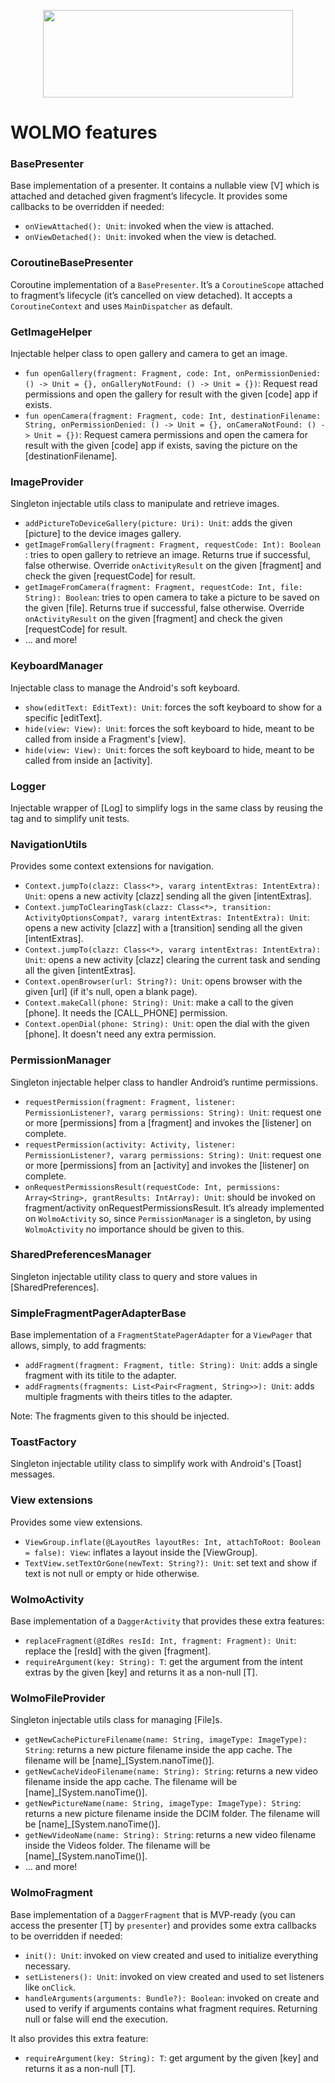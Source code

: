 <p align="center">
  <img height="140px" width="400px" src="https://cloud.githubusercontent.com/assets/4109119/25450281/cac5979e-2a94-11e7-9176-8e323df5dab8.png"/>
</p>

# WOLMO features

### BasePresenter
Base implementation of a presenter. It contains a nullable view [V] which is attached and detached given fragment’s lifecycle. It provides some callbacks to be overridden if needed:
- `onViewAttached(): Unit`: invoked when the view is attached.
- `onViewDetached(): Unit`: invoked when the view is detached.

### CoroutineBasePresenter
Coroutine implementation of a `BasePresenter`. It’s a `CoroutineScope` attached to fragment’s lifecycle (it’s cancelled on view detached). It accepts a `CoroutineContext` and uses `MainDispatcher` as default.

### GetImageHelper
Injectable helper class to open gallery and camera to get an image.
- `fun openGallery(fragment: Fragment, code: Int, onPermissionDenied: () -> Unit = {}, onGalleryNotFound: () -> Unit = {})`: Request read permissions and open the gallery for result with the given [code] app if exists.
- `fun openCamera(fragment: Fragment, code: Int, destinationFilename: String, onPermissionDenied: () -> Unit = {}, onCameraNotFound: () -> Unit = {})`: Request camera permissions and open the camera for result with the given [code] app if exists, saving the picture on the [destinationFilename].

### ImageProvider
Singleton injectable utils class to manipulate and retrieve images.
- `addPictureToDeviceGallery(picture: Uri): Unit`: adds the given [picture] to the device images gallery.
- `getImageFromGallery(fragment: Fragment, requestCode: Int): Boolean `: tries to open gallery to retrieve an image. Returns true if successful, false otherwise. Override `onActivityResult` on the given [fragment] and check the given [requestCode] for result.
- `getImageFromCamera(fragment: Fragment, requestCode: Int, file: String): Boolean`: tries to open camera to take a picture to be saved on the given [file]. Returns true if successful, false otherwise. Override `onActivityResult` on the given [fragment] and check the given [requestCode] for result.
- … and more!

### KeyboardManager
Injectable class to manage the Android's soft keyboard.
- `show(editText: EditText): Unit`: forces the soft keyboard to show for a specific [editText].
- `hide(view: View): Unit`: forces the soft keyboard to hide, meant to be called from inside a Fragment's [view].
- `hide(view: View): Unit`: forces the soft keyboard to hide, meant to be called from inside an [activity].

### Logger
Injectable wrapper of [Log] to simplify logs in the same class by reusing the tag and to simplify unit tests.

### NavigationUtils
Provides some context extensions for navigation.
- `Context.jumpTo(clazz: Class<*>, vararg intentExtras: IntentExtra): Unit`: opens a new activity [clazz] sending all the given [intentExtras].
- `Context.jumpToClearingTask(clazz: Class<*>, transition: ActivityOptionsCompat?, vararg intentExtras: IntentExtra): Unit`: opens a new activity [clazz] with a [transition] sending all the given [intentExtras].
- `Context.jumpTo(clazz: Class<*>, vararg intentExtras: IntentExtra): Unit`: opens a new activity [clazz] clearing the current task and sending all the given [intentExtras]. 
- `Context.openBrowser(url: String?): Unit`: opens browser with the given [url] (if it's null, open a blank page). 
- `Context.makeCall(phone: String): Unit`: make a call to the given [phone]. It needs the [CALL_PHONE] permission.
- `Context.openDial(phone: String): Unit`: open the dial with the given [phone]. It doesn't need any extra permission.

### PermissionManager
Singleton injectable helper class to handler Android’s runtime permissions.
- `requestPermission(fragment: Fragment, listener: PermissionListener?, vararg permissions: String): Unit`: request one or more [permissions] from a [fragment] and invokes the [listener] on complete. 
- `requestPermission(activity: Activity, listener: PermissionListener?, vararg permissions: String): Unit`: request one or more [permissions] from an [activity] and invokes the [listener] on complete. 
- `onRequestPermissionsResult(requestCode: Int, permissions: Array<String>, grantResults: IntArray): Unit`: should be invoked on fragment/activity onRequestPermissionsResult. It’s already implemented on `WolmoActivity` so, since `PermissionManager` is a singleton, by using `WolmoActivity` no importance should be given to this.

### SharedPreferencesManager
Singleton injectable utility class to query and store values in [SharedPreferences].

### SimpleFragmentPagerAdapterBase 
Base implementation of a `FragmentStatePagerAdapter` for a `ViewPager` that allows, simply, to add fragments:
- `addFragment(fragment: Fragment, title: String): Unit`: adds a single fragment with its titile to the adapter.
- `addFragments(fragments: List<Pair<Fragment, String>>): Unit`: adds multiple fragments with theirs titles to the adapter.

Note: The fragments given to this should be injected.

### ToastFactory
Singleton injectable utility class to simplify work with Android's [Toast] messages.

### View extensions
Provides some view extensions.
- `ViewGroup.inflate(@LayoutRes layoutRes: Int, attachToRoot: Boolean = false): View`: inflates a layout inside the [ViewGroup].
- `TextView.setTextOrGone(newText: String?): Unit`: set text and show if text is not null or empty or hide otherwise.

### WolmoActivity
Base implementation of a `DaggerActivity` that provides these extra features:
- `replaceFragment(@IdRes resId: Int, fragment: Fragment): Unit`: replace the [resId] with the given [fragment].
- `requireArgument(key: String): T`: get the argument from the intent extras by the given [key] and returns it as a non-null [T].

### WolmoFileProvider
Singleton injectable utils class for managing [File]s.
- `getNewCachePictureFilename(name: String, imageType: ImageType): String`: returns a new picture filename inside the app cache. The filename will be [name]_[System.nanoTime()].
- `getNewCacheVideoFilename(name: String): String`: returns a new video filename inside the app cache. The filename will be [name]_[System.nanoTime()].
- `getNewPictureName(name: String, imageType: ImageType): String`: returns a new picture filename inside the DCIM folder. The filename will be [name]_[System.nanoTime()].
- `getNewVideoName(name: String): String`: returns a new video filename inside the Videos folder. The filename will be [name]_[System.nanoTime()].
- … and more!

### WolmoFragment
Base implementation of a `DaggerFragment` that is MVP-ready (you can access the presenter [T] by `presenter`) and provides some extra callbacks to be overridden if needed:
- `init(): Unit`: invoked on view created and used to initialize everything necessary.
- `setListeners(): Unit`: invoked on view created and used to set listeners like `onClick`.
- `handleArguments(arguments: Bundle?): Boolean`: invoked on create and used to verify if arguments contains what fragment requires. Returning null or false will end the execution.

It also provides this extra feature:
- `requireArgument(key: String): T`: get argument by the given [key] and returns it as a non-null [T].
